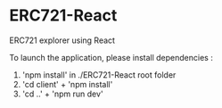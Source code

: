 # ERC721-React
ERC721 explorer using React

To launch the application, please install dependencies : 
1) 'npm install' in ./ERC721-React root folder
2) 'cd client' + 'npm install'
3) 'cd ..' + 'npm run dev'
